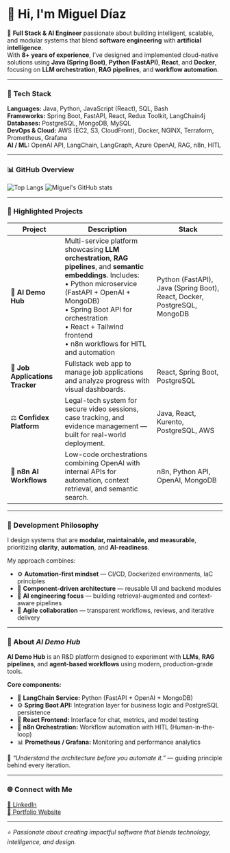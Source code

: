 # 👋 Hi, I'm Miguel Díaz  

🚀 **Full Stack & AI Engineer** passionate about building intelligent, scalable, and modular systems that blend **software engineering** with **artificial intelligence**.  
With **8+ years of experience**, I’ve designed and implemented cloud-native solutions using **Java (Spring Boot)**, **Python (FastAPI)**, **React**, and **Docker**, focusing on **LLM orchestration**, **RAG pipelines**, and **workflow automation**.

---

### 🧠 Tech Stack
**Languages:** Java, Python, JavaScript (React), SQL, Bash  
**Frameworks:** Spring Boot, FastAPI, React, Redux Toolkit, LangChain4j  
**Databases:** PostgreSQL, MongoDB, MySQL  
**DevOps & Cloud:** AWS (EC2, S3, CloudFront), Docker, NGINX, Terraform, Prometheus, Grafana  
**AI / ML:** OpenAI API, LangChain, LangGraph, Azure OpenAI, RAG, n8n, HITL  

---

### 📊 GitHub Overview

![Top Langs](https://github-readme-stats.vercel.app/api/top-langs/?username=MikeDiaz-Pro&layout=donut&theme=tokyonight)
![Miguel's GitHub stats](https://github-readme-stats.vercel.app/api?username=MikeDiaz-Pro&show_icons=true&theme=tokyonight)

---

### 🧩 Highlighted Projects
| Project | Description | Stack |
|----------|--------------|--------|
| 🤖 **AI Demo Hub** | Multi-service platform showcasing **LLM orchestration**, **RAG pipelines**, and **semantic embeddings**. Includes: <br>• Python microservice (FastAPI + OpenAI + MongoDB)<br>• Spring Boot API for orchestration<br>• React + Tailwind frontend<br>• n8n workflows for HITL and automation | Python (FastAPI), Java (Spring Boot), React, Docker, PostgreSQL, MongoDB |
| 💼 **Job Applications Tracker** | Fullstack web app to manage job applications and analyze progress with visual dashboards. | React, Spring Boot, PostgreSQL |
| ⚖️ **Confidex Platform** | Legal-tech system for secure video sessions, case tracking, and evidence management — built for real-world deployment. | Java, React, Kurento, PostgreSQL, AWS |
| 🔁 **n8n AI Workflows** | Low-code orchestrations combining OpenAI with internal APIs for automation, context retrieval, and semantic search. | n8n, Python API, OpenAI, MongoDB |

---

### 🧱 Development Philosophy
I design systems that are **modular, maintainable, and measurable**, prioritizing **clarity**, **automation**, and **AI-readiness**.

My approach combines:
- ⚙️ **Automation-first mindset** — CI/CD, Dockerized environments, IaC principles  
- 🧩 **Component-driven architecture** — reusable UI and backend modules  
- 🧠 **AI engineering focus** — building retrieval-augmented and context-aware pipelines  
- 🤝 **Agile collaboration** — transparent workflows, reviews, and iterative delivery  

---

### 🧠 About *AI Demo Hub*
**AI Demo Hub** is an R&D platform designed to experiment with **LLMs**, **RAG pipelines**, and **agent-based workflows** using modern, production-grade tools.

**Core components:**
- 🧩 **LangChain Service:** Python (FastAPI + OpenAI + MongoDB)  
- ⚙️ **Spring Boot API:** Integration layer for business logic and PostgreSQL persistence  
- 💬 **React Frontend:** Interface for chat, metrics, and model testing  
- 🔄 **n8n Orchestration:** Workflow automation with HITL (Human-in-the-loop)  
- 📊 **Prometheus / Grafana:** Monitoring and performance analytics  

🧠 *“Understand the architecture before you automate it.”* — guiding principle behind every iteration.

---

### 🌐 Connect with Me
[💼 LinkedIn](https://www.linkedin.com/in/migueldia3c/)  
[📂 Portfolio Website](https://web.migueldiaz.info/)  

---

⭐️ *Passionate about creating impactful software that blends technology, intelligence, and design.*
